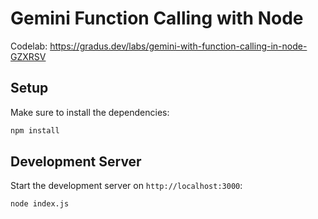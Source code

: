 # Gemini Function Calling with Node 

Codelab: https://gradus.dev/labs/gemini-with-function-calling-in-node-GZXRSV

## Setup

Make sure to install the dependencies:

```bash
npm install
```

## Development Server

Start the development server on `http://localhost:3000`:
```bash
node index.js
```
